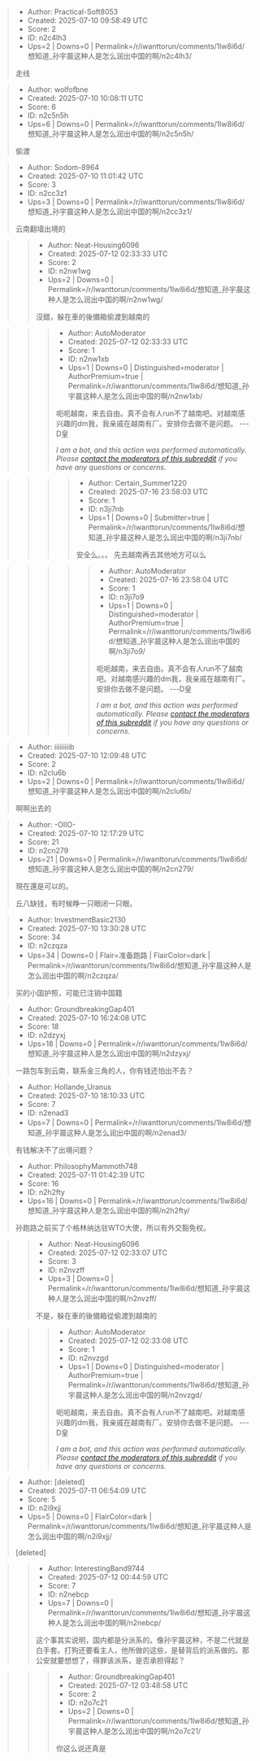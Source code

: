 > - Author: Practical-Soft8053
> - Created: 2025-07-10 09:58:49 UTC
> - Score: 2
> - ID: n2c4lh3
> - Ups=2 | Downs=0 | Permalink=/r/iwanttorun/comments/1lw8i6d/想知道_孙宇晨这种人是怎么润出中国的啊/n2c4lh3/
>
> 走线

> - Author: wolfofbne
> - Created: 2025-07-10 10:08:11 UTC
> - Score: 6
> - ID: n2c5n5h
> - Ups=6 | Downs=0 | Permalink=/r/iwanttorun/comments/1lw8i6d/想知道_孙宇晨这种人是怎么润出中国的啊/n2c5n5h/
>
> 偷渡

> - Author: Sodom-8964
> - Created: 2025-07-10 11:01:42 UTC
> - Score: 3
> - ID: n2cc3z1
> - Ups=3 | Downs=0 | Permalink=/r/iwanttorun/comments/1lw8i6d/想知道_孙宇晨这种人是怎么润出中国的啊/n2cc3z1/
>
> 云南翻墙出境的

>> - Author: Neat-Housing6096
>> - Created: 2025-07-12 02:33:33 UTC
>> - Score: 2
>> - ID: n2nw1wg
>> - Ups=2 | Downs=0 | Permalink=/r/iwanttorun/comments/1lw8i6d/想知道_孙宇晨这种人是怎么润出中国的啊/n2nw1wg/
>>
>> 沒錯，躲在車的後備箱偷渡到越南的

>>> - Author: AutoModerator
>>> - Created: 2025-07-12 02:33:33 UTC
>>> - Score: 1
>>> - ID: n2nw1xb
>>> - Ups=1 | Downs=0 | Distinguished=moderator | AuthorPremium=true | Permalink=/r/iwanttorun/comments/1lw8i6d/想知道_孙宇晨这种人是怎么润出中国的啊/n2nw1xb/
>>>
>>> 呃呃越南，来去自由。真不会有人run不了越南吧。对越南感兴趣的dm我，我亲戚在越南有厂。安排你去做不是问题。 ---D皇
>>> 
>>> *I am a bot, and this action was performed automatically. Please [contact the moderators of this subreddit](/message/compose/?to=/r/iwanttorun) if you have any questions or concerns.*

>>>> - Author: Certain_Summer1220
>>>> - Created: 2025-07-16 23:58:03 UTC
>>>> - Score: 1
>>>> - ID: n3ji7nb
>>>> - Ups=1 | Downs=0 | Submitter=true | Permalink=/r/iwanttorun/comments/1lw8i6d/想知道_孙宇晨这种人是怎么润出中国的啊/n3ji7nb/
>>>>
>>>> 安全么。。。 先去越南再去其他地方可以么

>>>>> - Author: AutoModerator
>>>>> - Created: 2025-07-16 23:58:04 UTC
>>>>> - Score: 1
>>>>> - ID: n3ji7o9
>>>>> - Ups=1 | Downs=0 | Distinguished=moderator | AuthorPremium=true | Permalink=/r/iwanttorun/comments/1lw8i6d/想知道_孙宇晨这种人是怎么润出中国的啊/n3ji7o9/
>>>>>
>>>>> 呃呃越南，来去自由。真不会有人run不了越南吧。对越南感兴趣的dm我，我亲戚在越南有厂。安排你去做不是问题。 ---D皇
>>>>> 
>>>>> *I am a bot, and this action was performed automatically. Please [contact the moderators of this subreddit](/message/compose/?to=/r/iwanttorun) if you have any questions or concerns.*

> - Author: iiiiiiiiib
> - Created: 2025-07-10 12:09:48 UTC
> - Score: 2
> - ID: n2clu6b
> - Ups=2 | Downs=0 | Permalink=/r/iwanttorun/comments/1lw8i6d/想知道_孙宇晨这种人是怎么润出中国的啊/n2clu6b/
>
> 啊啊出去的

> - Author: -OIIO-
> - Created: 2025-07-10 12:17:29 UTC
> - Score: 21
> - ID: n2cn279
> - Ups=21 | Downs=0 | Permalink=/r/iwanttorun/comments/1lw8i6d/想知道_孙宇晨这种人是怎么润出中国的啊/n2cn279/
>
> 現在還是可以的。
> 
> 丘八缺钱，有时候睁一只眼闭一只眼。

> - Author: InvestmentBasic2130
> - Created: 2025-07-10 13:30:28 UTC
> - Score: 34
> - ID: n2czqza
> - Ups=34 | Downs=0 | Flair=准备跑路 | FlairColor=dark | Permalink=/r/iwanttorun/comments/1lw8i6d/想知道_孙宇晨这种人是怎么润出中国的啊/n2czqza/
>
> 买的小国护照，可能已注销中国籍

> - Author: GroundbreakingGap401
> - Created: 2025-07-10 16:24:08 UTC
> - Score: 18
> - ID: n2dzyxj
> - Ups=18 | Downs=0 | Permalink=/r/iwanttorun/comments/1lw8i6d/想知道_孙宇晨这种人是怎么润出中国的啊/n2dzyxj/
>
> 一路包车到云南，联系金三角的人，你有钱还怕出不去？

> - Author: Hollande_Uranus
> - Created: 2025-07-10 18:10:33 UTC
> - Score: 7
> - ID: n2enad3
> - Ups=7 | Downs=0 | Permalink=/r/iwanttorun/comments/1lw8i6d/想知道_孙宇晨这种人是怎么润出中国的啊/n2enad3/
>
> 有钱解决不了出境问题？

> - Author: PhilosophyMammoth748
> - Created: 2025-07-11 01:42:39 UTC
> - Score: 16
> - ID: n2h2fty
> - Ups=16 | Downs=0 | Permalink=/r/iwanttorun/comments/1lw8i6d/想知道_孙宇晨这种人是怎么润出中国的啊/n2h2fty/
>
> 孙跑路之前买了个格林纳达驻WTO大使，所以有外交豁免权。

>> - Author: Neat-Housing6096
>> - Created: 2025-07-12 02:33:07 UTC
>> - Score: 3
>> - ID: n2nvzff
>> - Ups=3 | Downs=0 | Permalink=/r/iwanttorun/comments/1lw8i6d/想知道_孙宇晨这种人是怎么润出中国的啊/n2nvzff/
>>
>> 不是，躲在車的後備箱從偷渡到越南的

>>> - Author: AutoModerator
>>> - Created: 2025-07-12 02:33:08 UTC
>>> - Score: 1
>>> - ID: n2nvzgd
>>> - Ups=1 | Downs=0 | Distinguished=moderator | AuthorPremium=true | Permalink=/r/iwanttorun/comments/1lw8i6d/想知道_孙宇晨这种人是怎么润出中国的啊/n2nvzgd/
>>>
>>> 呃呃越南，来去自由。真不会有人run不了越南吧。对越南感兴趣的dm我，我亲戚在越南有厂。安排你去做不是问题。 ---D皇
>>> 
>>> *I am a bot, and this action was performed automatically. Please [contact the moderators of this subreddit](/message/compose/?to=/r/iwanttorun) if you have any questions or concerns.*

> - Author: [deleted]
> - Created: 2025-07-11 06:54:09 UTC
> - Score: 5
> - ID: n2i9xjj
> - Ups=5 | Downs=0 | FlairColor=dark | Permalink=/r/iwanttorun/comments/1lw8i6d/想知道_孙宇晨这种人是怎么润出中国的啊/n2i9xjj/
>
> [deleted]

>> - Author: InterestingBand9744
>> - Created: 2025-07-12 00:44:59 UTC
>> - Score: 7
>> - ID: n2nebcp
>> - Ups=7 | Downs=0 | Permalink=/r/iwanttorun/comments/1lw8i6d/想知道_孙宇晨这种人是怎么润出中国的啊/n2nebcp/
>>
>> 这个事其实说明，国内都是分派系的。像孙宇晨这种，不是二代就是白手套。打狗还要看主人，他所做的这些，是替背后的派系做的。那公安就要想想了，得罪该派系，是否承担得起？

>>> - Author: GroundbreakingGap401
>>> - Created: 2025-07-12 03:48:58 UTC
>>> - Score: 2
>>> - ID: n2o7c21
>>> - Ups=2 | Downs=0 | Permalink=/r/iwanttorun/comments/1lw8i6d/想知道_孙宇晨这种人是怎么润出中国的啊/n2o7c21/
>>>
>>> 你这么说还真是
